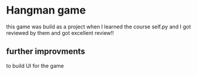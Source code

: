 <h1> Hangman game</h1>
<p>
this game was build as a project when I learned the course self.py and I got reviewed by them and got excellent review!!</p>
<h2>further improvments</h2>
<p>to build UI for the game</p>

